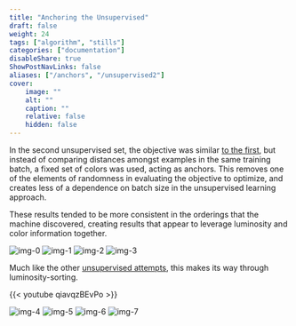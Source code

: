 ```yaml
---
title: "Anchoring the Unsupervised"
draft: false
weight: 24
tags: ["algorithm", "stills"]
categories: ["documentation"]
disableShare: true
ShowPostNavLinks: false
aliases: ["/anchors", "/unsupervised2"]
cover:
    image: ""
    alt: ""
    caption: ""
    relative: false
    hidden: false
---
```


In the second unsupervised set, the objective was similar [to the first](/docs/unsupervised), but instead of comparing distances amongst examples in the same training batch, a fixed set of colors was used, acting as anchors.
This removes one of the elements of randomness in evaluating the objective to optimize, and creates less of a dependence on batch size in the unsupervised learning approach.

These results tended to be more consistent in the orderings that the machine discovered, creating results that appear to leverage luminosity and color information together.


![img-0](https://data.math.computer/v0_unsupervised2.png#center)
![img-1](https://data.math.computer/v1_unsupervised2.png#center)
![img-2](https://data.math.computer/v2_unsupervised2.png#center)
![img-3](https://data.math.computer/v3_unsupervised2.png#center)


Much like the other [unsupervised attempts](/unsupervised), this makes its way through luminosity-sorting.

{{< youtube qiavqzBEvPo >}}

![img-4](https://data.math.computer/v4_unsupervised2.png#center)
![img-5](https://data.math.computer/v5_unsupervised2.png#center)
![img-6](https://data.math.computer/v6_unsupervised2.png#center)
![img-7](https://data.math.computer/v7_unsupervised2.png#center)


